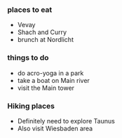 ### places to eat

- Vevay
- Shach and Curry
- brunch at Nordlicht

### things to do

- do acro-yoga in a park
- take a boat on Main river
- visit the Main tower

### Hiking places

- Definitely need to explore Taunus
- Also visit Wiesbaden area
